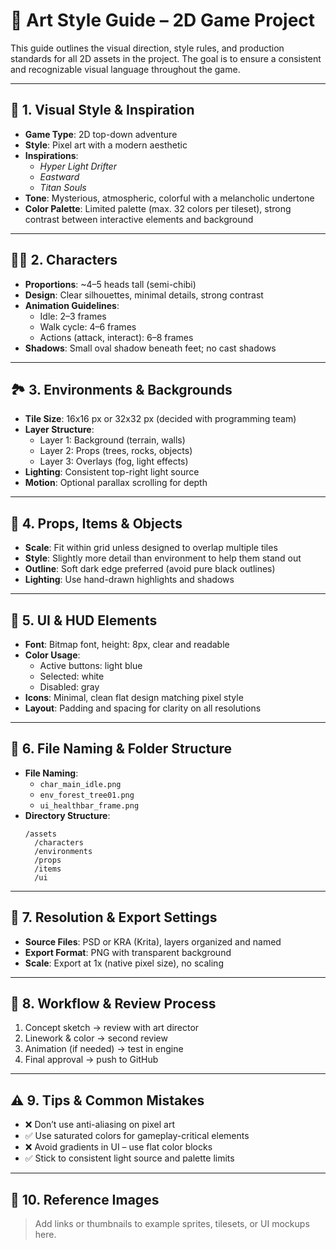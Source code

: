 # 🎨 Art Style Guide – 2D Game Project

This guide outlines the visual direction, style rules, and production standards for all 2D assets in the project. The goal is to ensure a consistent and recognizable visual language throughout the game.

---

## 🌟 1. Visual Style & Inspiration

- **Game Type**: 2D top-down adventure
- **Style**: Pixel art with a modern aesthetic
- **Inspirations**:  
  - *Hyper Light Drifter*  
  - *Eastward*  
  - *Titan Souls*
- **Tone**: Mysterious, atmospheric, colorful with a melancholic undertone
- **Color Palette**: Limited palette (max. 32 colors per tileset), strong contrast between interactive elements and background

---

## 🧍‍♂️ 2. Characters

- **Proportions**: ~4–5 heads tall (semi-chibi)
- **Design**: Clear silhouettes, minimal details, strong contrast
- **Animation Guidelines**:
  - Idle: 2–3 frames
  - Walk cycle: 4–6 frames
  - Actions (attack, interact): 6–8 frames
- **Shadows**: Small oval shadow beneath feet; no cast shadows

---

## 🏞️ 3. Environments & Backgrounds

- **Tile Size**: 16x16 px or 32x32 px (decided with programming team)
- **Layer Structure**:
  - Layer 1: Background (terrain, walls)
  - Layer 2: Props (trees, rocks, objects)
  - Layer 3: Overlays (fog, light effects)
- **Lighting**: Consistent top-right light source
- **Motion**: Optional parallax scrolling for depth

---

## 🎒 4. Props, Items & Objects

- **Scale**: Fit within grid unless designed to overlap multiple tiles
- **Style**: Slightly more detail than environment to help them stand out
- **Outline**: Soft dark edge preferred (avoid pure black outlines)
- **Lighting**: Use hand-drawn highlights and shadows

---

## 🧩 5. UI & HUD Elements

- **Font**: Bitmap font, height: 8px, clear and readable
- **Color Usage**:
  - Active buttons: light blue
  - Selected: white
  - Disabled: gray
- **Icons**: Minimal, clean flat design matching pixel style
- **Layout**: Padding and spacing for clarity on all resolutions

---

## 🧪 6. File Naming & Folder Structure

- **File Naming**:
  - `char_main_idle.png`
  - `env_forest_tree01.png`
  - `ui_healthbar_frame.png`
- **Directory Structure**:
  ```
  /assets
    /characters
    /environments
    /props
    /items
    /ui
  ```

---

## 📐 7. Resolution & Export Settings

- **Source Files**: PSD or KRA (Krita), layers organized and named
- **Export Format**: PNG with transparent background
- **Scale**: Export at 1x (native pixel size), no scaling

---

## 🔄 8. Workflow & Review Process

1. Concept sketch → review with art director
2. Linework & color → second review
3. Animation (if needed) → test in engine
4. Final approval → push to GitHub

---

## ⚠️ 9. Tips & Common Mistakes

- ❌ Don’t use anti-aliasing on pixel art
- ✅ Use saturated colors for gameplay-critical elements
- ❌ Avoid gradients in UI – use flat color blocks
- ✅ Stick to consistent light source and palette limits

---

## 📎 10. Reference Images

> Add links or thumbnails to example sprites, tilesets, or UI mockups here.
